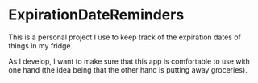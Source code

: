 # ExpirationDateReminders

This is a personal project I use to keep track of the expiration dates of things in my fridge.

As I develop, I want to make sure that this app is comfortable to use with one hand (the idea being that the other hand is putting away groceries).
